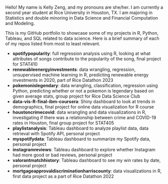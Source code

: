 Hello! My name is Kelly Zeng, and my pronouns are she/her. I am currently a second year student at Rice University in Houston, TX. I am majoring in Statistics and double minoring in Data Science and Financial Computation and Modeling.

This is my GitHub portfolio to showcase some of my projects in R, Python, Tableau, and SQL related to data science. Here is a brief summary of each of my repos listed from most to least relevant.

- **spotifypopularity**: full regression analysis using R, looking at what attributes of songs contribute to the popularity of the song, final project for STAT410
- **renewableenergyinvestments**: data wrangling, regression, unsupervised machine learning in R, predicting renewable energy investments in 2020, part of Rice Datathon 2023
- **pokemonislegendary**: data wrangling, classification, regression using Python, predicting whether or not a pokemon is legendary based on given average stats, group project for Rice Data Science Club
- **data-vis-R-final-ibm-coursera**: Shiny dashboard to look at trends in demographics, final project for online data visualization for R course
- **houstoncrimecovid**: data wrangling and data visualizations in R, investigating if there was a relationship between crime and COVID-19 rates in Houston, final group project for STAT405
- **playlistanalysis**: Tableau dashboard to analyze playlist data, data retrieval with Spotify API, personal project
- **myspotifydata**: Tableau dashboard to summarize my Spotify data, personal project 
- **instagramreviews**: Tableau dashboard to explore whether Instagram had more good or bad reviews, personal project
- **valorantmatchhistory**: Tableau dashboard to see my win rates by date, personal project
- **mortgageapprovaldiscriminationharriscounty**: data visualizations in R, first data project as a part of Rice Datathon 2022


